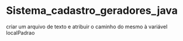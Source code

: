 # Sistema_cadastro_geradores_java
criar um arquivo de texto e atribuir o caminho do mesmo à variável localPadrao
